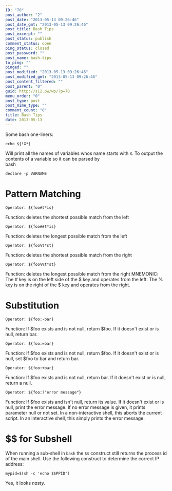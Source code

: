 ```yaml
---
ID: "70"
post_author: "2"
post_date: "2013-05-13 09:26:46"
post_date_gmt: "2013-05-13 09:26:46"
post_title: Bash Tips
post_excerpt: ""
post_status: publish
comment_status: open
ping_status: closed
post_password: ""
post_name: bash-tips
to_ping: ""
pinged: ""
post_modified: "2013-05-13 09:26:46"
post_modified_gmt: "2013-05-13 09:26:46"
post_content_filtered: ""
post_parent: "0"
guid: http://s12.pw/wp/?p=70
menu_order: "0"
post_type: post
post_mime_type: ""
comment_count: "0"
title: Bash Tips
date: 2013-05-13
---
```


Some bash one-liners:

```
echo ${!X*}

```

Will print all the names of variables whos name starts with `X`. To
output the contents of a variable so it can be parsed by  
bash

```
declare -p VARNAME

```

# Pattern Matching

```
Operator: ${foo#t*is}

```

Function: deletes the shortest possible match from the left

```
Operator: ${foo##t*is}

```

Function: deletes the longest possible match from the left

```
Operator: ${foo%t*st}

```

Function: deletes the shortest possible match from the right

```
Operator: ${foo%%t*st}

```

Function: deletes the longest possible match from the right MNEMONIC:
The # key is on the left side of the $ key and operates from the left.
The % key is on the right of the $ key and operates from the right.

# Substitution

```
Operator: ${foo:-bar}

```

Function: If $foo exists and is not null, return $foo. If it doesn't
exist or is null, return bar.

```
Operator: ${foo:=bar}

```

Function: If $foo exists and is not null, return $foo. If it doesn't
exist or is null, set $foo to bar and return bar.

```
Operator: ${foo:+bar}

```

Function: If $foo exists and is not null, return bar. If it doesn't
exist or is null, return a null.

```
Operator: ${foo:?"error message"}

```

Function: If $foo exists and isn't null, return its value. If it
doesn't exist or is null, print the error message. If no error message
is given, it prints parameter null or not set. In a non-interactive
shell, this aborts the current script. In an interactive shell, this
simply prints the error message.

# $$ for Subshell

When running a sub-shell in `bash` the `$$` construct still returns
the process id of the main shell. Use the following construct to
determine the correct IP address:

```
mypid=$(sh -c 'echo $$PPID')

```

Yes, it looks _nasty_.
